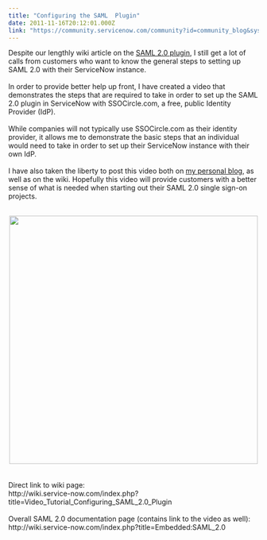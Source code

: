 ```yaml
---
title: "Configuring the SAML  Plugin"
date: 2011-11-16T20:12:01.000Z
link: "https://community.servicenow.com/community?id=community_blog&sys_id=f42e266ddbd0dbc01dcaf3231f961972"
---
```

<p>Despite our lengthly wiki article on the <a href='http://wiki.service-now.com/index.php?title=Embedded:SAML_2.0'>SAML 2.0 plugin</a>, I still get a lot of calls from customers who want to know the general steps to setting up SAML 2.0 with their ServiceNow instance.<br /><br />In order to provide better help up front, I have created a video that demonstrates the steps that are required to take in order to set up the SAML 2.0 plugin in ServiceNow with SSOCircle.com, a free, public Identity Provider (IdP).<br /><br />While companies will not typically use SSOCircle.com as their identity provider, it allows me to demonstrate the basic steps that an individual would need to take in order to set up their ServiceNow instance with their own IdP.<br /><br />I have also taken the liberty to post this video both on <a href='http://www.john-james-andersen.com/blog/service-now/configuring-servicenow-for-saml-2-0.html'>my personal blog</a>, as well as on the wiki. Hopefully this video will provide customers with a better sense of what is needed when starting out their SAML 2.0 single sign-on projects.<br /><br /><center><a href='http://wiki.service-now.com/index.php?title=Video_Tutorial_Configuring_SAML_2.0_Plugin'><img  alt="" class="jive-image" src="dff37c42db9cd704ed6af3231f9619c1.iix" width='500' /></a></center><br /><br />Direct link to wiki page:<br />http://wiki.service-now.com/index.php?title=Video_Tutorial_Configuring_SAML_2.0_Plugin<br /><br />Overall SAML 2.0 documentation page (contains link to the video as well):<br />http://wiki.service-now.com/index.php?title=Embedded:SAML_2.0</p>